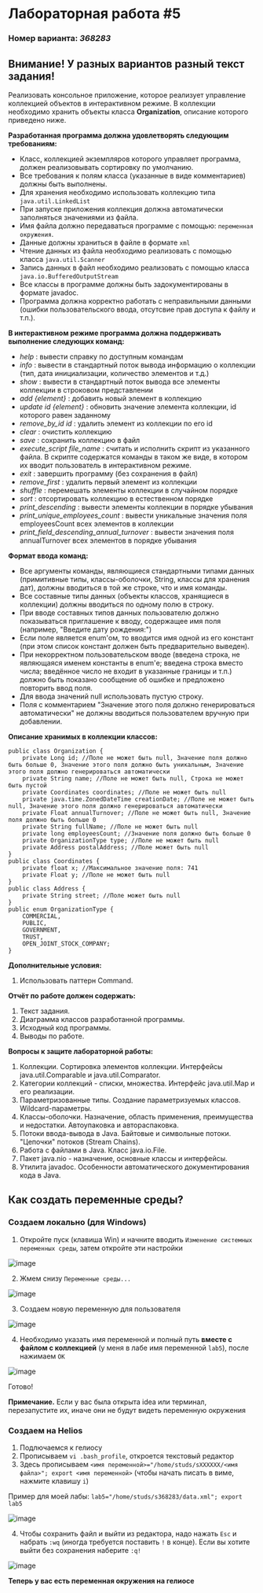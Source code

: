 # Лабораторная работа #5
### Номер варианта: _368283_

## Внимание! У разных вариантов разный текст задания!
Реализовать консольное приложение, которое реализует управление коллекцией объектов в интерактивном режиме. В коллекции необходимо хранить объекты класса **Organization**, описание которого приведено ниже.

**Разработанная программа должна удовлетворять следующим требованиям:**
- Класс, коллекцией экземпляров которого управляет программа, должен реализовывать сортировку по умолчанию.
- Все требования к полям класса (указанные в виде комментариев) должны быть выполнены.
- Для хранения необходимо использовать коллекцию типа `java.util.LinkedList`
- При запуске приложения коллекция должна автоматически заполняться значениями из файла.
- Имя файла должно передаваться программе с помощью: `переменная окружения`.
- Данные должны храниться в файле в формате `xml`
- Чтение данных из файла необходимо реализовать с помощью класса `java.util.Scanner`
- Запись данных в файл необходимо реализовать с помощью класса `java.io.BufferedOutputStream`
- Все классы в программе должны быть задокументированы в формате javadoc.
- Программа должна корректно работать с неправильными данными (ошибки пользовательского ввода, отсутсвие прав доступа к файлу и т.п.). 

**В интерактивном режиме программа должна поддерживать выполнение следующих команд:**

- *help* : вывести справку по доступным командам
- *info* : вывести в стандартный поток вывода информацию о коллекции (тип, дата инициализации, количество элементов и т.д.)
- *show* : вывести в стандартный поток вывода все элементы коллекции в строковом представлении
- *add {element}* : добавить новый элемент в коллекцию
- *update id {element}* : обновить значение элемента коллекции, id которого равен заданному
- *remove_by_id id* : удалить элемент из коллекции по его id
- *clear* : очистить коллекцию
- *save* : сохранить коллекцию в файл
- *execute_script file_name* : считать и исполнить скрипт из указанного файла. В скрипте содержатся команды в таком же виде, в котором их вводит пользователь в интерактивном режиме.
- *exit* : завершить программу (без сохранения в файл)
- *remove_first* : удалить первый элемент из коллекции
- *shuffle* : перемешать элементы коллекции в случайном порядке
- *sort* : отсортировать коллекцию в естественном порядке
- *print_descending* : вывести элементы коллекции в порядке убывания
- *print_unique_employees_count* : вывести уникальные значения поля employeesCount всех элементов в коллекции
- *print_field_descending_annual_turnover* : вывести значения поля annualTurnover всех элементов в порядке убывания

**Формат ввода команд:**

- Все аргументы команды, являющиеся стандартными типами данных (примитивные типы, классы-оболочки, String, классы для хранения дат), должны вводиться в той же строке, что и имя команды.
- Все составные типы данных (объекты классов, хранящиеся в коллекции) должны вводиться по одному полю в строку.
- При вводе составных типов данных пользователю должно показываться приглашение к вводу, содержащее имя поля (например, "Введите дату рождения:")
- Если поле является enum'ом, то вводится имя одной из его констант (при этом список констант должен быть предварительно выведен).
- При некорректном пользовательском вводе (введена строка, не являющаяся именем константы в enum'е; введена строка вместо числа; введённое число не входит в указанные границы и т.п.) должно быть показано сообщение об ошибке и предложено повторить ввод поля.
- Для ввода значений null использовать пустую строку.
- Поля с комментарием "Значение этого поля должно генерироваться автоматически" не должны вводиться пользователем вручную при добавлении.

**Описание хранимых в коллекции классов:**

```
public class Organization {
    private Long id; //Поле не может быть null, Значение поля должно быть больше 0, Значение этого поля должно быть уникальным, Значение этого поля должно генерироваться автоматически
    private String name; //Поле не может быть null, Строка не может быть пустой
    private Coordinates coordinates; //Поле не может быть null
    private java.time.ZonedDateTime creationDate; //Поле не может быть null, Значение этого поля должно генерироваться автоматически
    private Float annualTurnover; //Поле не может быть null, Значение поля должно быть больше 0
    private String fullName; //Поле не может быть null
    private long employeesCount; //Значение поля должно быть больше 0
    private OrganizationType type; //Поле не может быть null
    private Address postalAddress; //Поле может быть null
}
public class Coordinates {
    private float x; //Максимальное значение поля: 741
    private Float y; //Поле не может быть null
}
public class Address {
    private String street; //Поле может быть null
}
public enum OrganizationType {
    COMMERCIAL,
    PUBLIC,
    GOVERNMENT,
    TRUST,
    OPEN_JOINT_STOCK_COMPANY;
}
```

**Дополнительные условия:**
1. Использовать паттерн Command.

**Отчёт по работе должен содержать:**
1. Текст задания.
2. Диаграмма классов разработанной программы.
3. Исходный код программы.
4. Выводы по работе.

**Вопросы к защите лабораторной работы:**
1. Коллекции. Сортировка элементов коллекции. Интерфейсы java.util.Comparable и java.util.Comparator.
2. Категории коллекций - списки, множества. Интерфейс java.util.Map и его реализации.
3. Параметризованные типы. Создание параметризуемых классов. Wildcard-параметры.
4. Классы-оболочки. Назначение, область применения, преимущества и недостатки. Автоупаковка и автораспаковка.
5. Потоки ввода-вывода в Java. Байтовые и символьные потоки. "Цепочки" потоков (Stream Chains).
6. Работа с файлами в Java. Класс java.io.File.
7. Пакет java.nio - назначение, основные классы и интерфейсы.
8. Утилита javadoc. Особенности автоматического документирования кода в Java.

## Как создать переменные среды?
### Создаем локально (для Windows)
1. Откройте пуск (клавиша Win) и начните вводить `Изменение системных переменных среды`, затем откройте эти настройки

![image](https://github.com/VeraKasianenko/Programming_2_term_SE/assets/112972833/f5b8e732-044d-401a-8feb-295e138a768e)

2. Жмем снизу `Переменные среды...`

![image](https://github.com/VeraKasianenko/Programming_2_term_SE/assets/112972833/33c6c52b-ed3a-4772-8f58-b2da7b83505f)

3. Создаем новую переменную для пользователя

![image](https://github.com/VeraKasianenko/Programming_2_term_SE/assets/112972833/4b8033bb-0c24-4932-ba1e-441367455bc3)

4. Необходимо указать имя переменной и полный путь __вместе с файлом с коллекцией__ (у меня в лабе имя переменной `lab5`), после нажимаем `OK`

![image](https://github.com/VeraKasianenko/Programming_2_term_SE/assets/112972833/19887281-cdc7-434a-ab69-b6f6ba5d3857)

Готово! 

__Примечание.__ Если у вас была открыта idea или терминал, перезапустите их, иначе они не будут видеть переменную окружения

### Создаем на Helios 

1. Подлючаемся к гелиосу
2. Прописываем `vi .bash_profile`, откроется текстовый редактор
3. Здесь прописываем `<имя переменной>="/home/studs/sXXXXXX/<имя файла>"; export <имя переменной>` (чтобы начать писать в виме, нажмите клавишу `i`)

Пример для моей лабы: `lab5="/home/studs/s368283/data.xml"; export lab5`

![image](https://github.com/VeraKasianenko/Programming_2_term_SE/assets/112972833/c46f5a9d-7ba0-481a-97e2-d4faef8d847b)

4. Чтобы сохранить файл и выйти из редактора, надо нажать `Esc` и набрать `:wq` (иногда требуется поставить `!` в конце). Если вы хотите выйти без сохранения наберите `:q!`

![image](https://github.com/VeraKasianenko/Programming_2_term_SE/assets/112972833/5bbcdeca-9356-42a6-bf7a-a24f142c5668)

__Теперь у вас есть переменная окружения на гелиосе__

